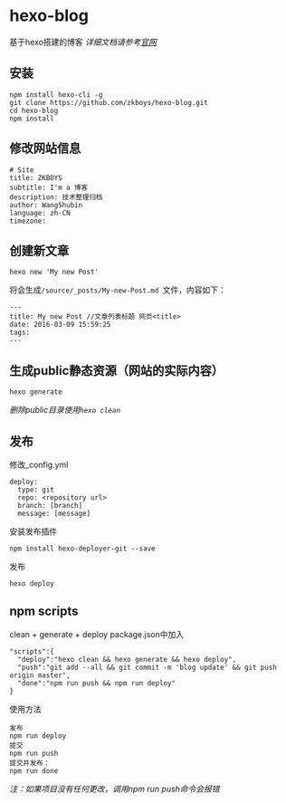 # hexo-blog
基于hexo搭建的博客 *详细文档请参考[官网](https://hexo.io/)*

## 安装
```
npm install hexo-cli -g
git clone https://github.com/zkboys/hexo-blog.git
cd hexo-blog
npm install
```

## 修改网站信息
```
# Site
title: ZKBOYS
subtitle: I'm a 博客
description: 技术整理归档
author: WangShubin
language: zh-CN
timezone:
```

## 创建新文章
```
hexo new 'My new Post'

```
将会生成`/source/_posts/My-new-Post.md `文件，内容如下：
```
---
title: My new Post //文章列表标题 网页<title>
date: 2016-03-09 15:59:25
tags:
---
```
## 生成public静态资源（网站的实际内容）
```
hexo generate
```
*删除public目录使用`hexo clean`*

## 发布
修改_config.yml
```
deploy:
  type: git
  repo: <repository url>
  branch: [branch]
  message: [message]
```
安装发布插件
```
npm install hexo-deployer-git --save
```
发布
```
hexo deploy
```
## npm scripts
clean + generate + deploy
package.json中加入
```
"scripts":{
  "deploy":"hexo clean && hexo generate && hexo deploy",
  "push":"git add --all && git commit -m 'blog update' && git push origin master",
  "done":"npm run push && npm run deploy"
}
```
使用方法
```
发布
npm run deploy
提交
npm run push
提交并发布：
npm run done
```
*注：如果项目没有任何更改，调用npm run push命令会报错*
